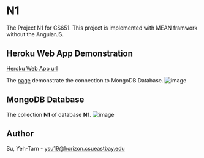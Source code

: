 # N1
The Project N1 for CS651. This project is implemented with MEAN framwork without the AngularJS.

## Heroku Web App Demonstration

[Heroku Web App url](https://cs651-n1-ysu19.herokuapp.com)

The [page](https://cs651-n1-ysu19.herokuapp.com/db) demonstrate the connection to MongoDB Database.
![image](https://github.com/SuYehTarn/N1/blob/main/imgs/2.png)

## MongoDB Database

The collection **N1** of database **N1**.
![image](https://github.com/SuYehTarn/N1/blob/main/imgs/1.png)

## Author

Su, Yeh-Tarn - ysu19@horizon.csueastbay.edu
